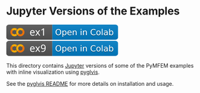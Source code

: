# Jupyter Versions of the Examples

[![badge](.assets/ex1.svg)](https://colab.research.google.com/github/mfem/pymfem/blob/main/examples/jupyter/ex1.ipynb)
[![badge](.assets/ex9.svg)](https://colab.research.google.com/github/mfem/pymfem/blob/main/examples/jupyter/ex9.ipynb)


This directory contains [Jupyter](https://jupyter.org/) versions of some of the PyMFEM examples with inline visualization using [pyglvis](https://github.com/GLVis/pyglvis).

See the [pyglvis README](https://github.com/GLVis/pyglvis/blob/master/README.md) for more details on installation and usage.
